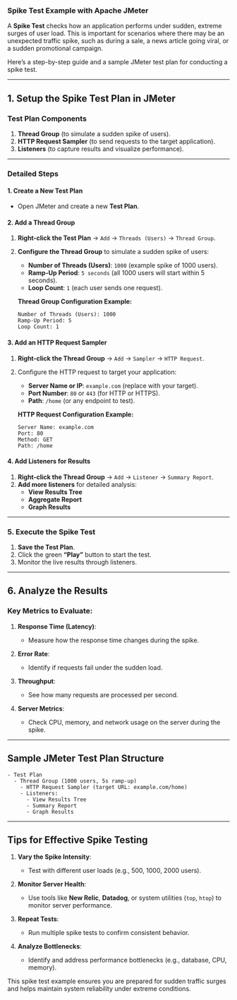 ### **Spike Test Example with Apache JMeter**

A **Spike Test** checks how an application performs under sudden, extreme surges of user load. This is important for scenarios where there may be an unexpected traffic spike, such as during a sale, a news article going viral, or a sudden promotional campaign.

Here’s a step-by-step guide and a sample JMeter test plan for conducting a spike test.

---

## **1. Setup the Spike Test Plan in JMeter**

### **Test Plan Components**

1. **Thread Group** (to simulate a sudden spike of users).
2. **HTTP Request Sampler** (to send requests to the target application).
3. **Listeners** (to capture results and visualize performance).

---

### **Detailed Steps**

#### **1. Create a New Test Plan**

- Open JMeter and create a new **Test Plan**.

#### **2. Add a Thread Group**

1. **Right-click the Test Plan** → `Add` → `Threads (Users)` → `Thread Group`.
2. **Configure the Thread Group** to simulate a sudden spike of users:

   - **Number of Threads (Users)**: `1000` (example spike of 1000 users).
   - **Ramp-Up Period**: `5 seconds` (all 1000 users will start within 5 seconds).
   - **Loop Count**: `1` (each user sends one request).

   **Thread Group Configuration Example:**
   
   ```
   Number of Threads (Users): 1000
   Ramp-Up Period: 5
   Loop Count: 1
   ```

#### **3. Add an HTTP Request Sampler**

1. **Right-click the Thread Group** → `Add` → `Sampler` → `HTTP Request`.
2. Configure the HTTP request to target your application:

   - **Server Name or IP**: `example.com` (replace with your target).
   - **Port Number**: `80` or `443` (for HTTP or HTTPS).
   - **Path**: `/home` (or any endpoint to test).

   **HTTP Request Configuration Example:**
   
   ```
   Server Name: example.com
   Port: 80
   Method: GET
   Path: /home
   ```

#### **4. Add Listeners for Results**

1. **Right-click the Thread Group** → `Add` → `Listener` → `Summary Report`.
2. **Add more listeners** for detailed analysis:
   - **View Results Tree**
   - **Aggregate Report**
   - **Graph Results**

---

### **5. Execute the Spike Test**

1. **Save the Test Plan**.
2. Click the green **“Play”** button to start the test.
3. Monitor the live results through listeners.

---

## **6. Analyze the Results**

### **Key Metrics to Evaluate:**

1. **Response Time (Latency)**:
   - Measure how the response time changes during the spike.
   
2. **Error Rate**:
   - Identify if requests fail under the sudden load.

3. **Throughput**:
   - See how many requests are processed per second.

4. **Server Metrics**:
   - Check CPU, memory, and network usage on the server during the spike.

---

## **Sample JMeter Test Plan Structure**

```
- Test Plan
  - Thread Group (1000 users, 5s ramp-up)
    - HTTP Request Sampler (target URL: example.com/home)
    - Listeners:
      - View Results Tree
      - Summary Report
      - Graph Results
```

---

## **Tips for Effective Spike Testing**

1. **Vary the Spike Intensity**:
   - Test with different user loads (e.g., 500, 1000, 2000 users).
   
2. **Monitor Server Health**:
   - Use tools like **New Relic**, **Datadog**, or system utilities (`top`, `htop`) to monitor server performance.

3. **Repeat Tests**:
   - Run multiple spike tests to confirm consistent behavior.

4. **Analyze Bottlenecks**:
   - Identify and address performance bottlenecks (e.g., database, CPU, memory).

This spike test example ensures you are prepared for sudden traffic surges and helps maintain system reliability under extreme conditions.